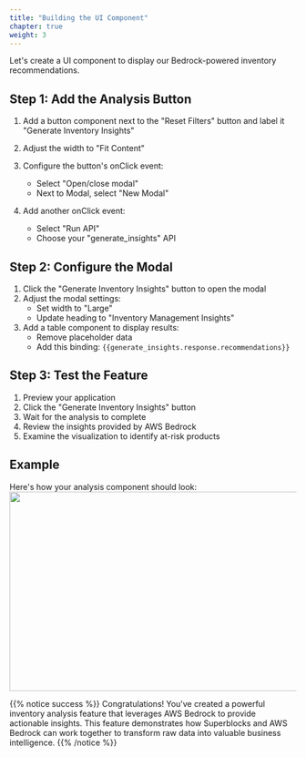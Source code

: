 ```yaml
---
title: "Building the UI Component"
chapter: true
weight: 3
---
```


Let's create a UI component to display our Bedrock-powered inventory recommendations.

## Step 1: Add the Analysis Button

1. Add a button component next to the "Reset Filters" button and label it "Generate Inventory Insights"
2. Adjust the width to "Fit Content"
3. Configure the button's onClick event:

   - Select "Open/close modal"
   - Next to Modal, select "New Modal"
4. Add another onClick event:
   - Select "Run API"
   - Choose your "generate_insights" API

## Step 2: Configure the Modal

1. Click the "Generate Inventory Insights" button to open the modal
2. Adjust the modal settings:
   - Set width to "Large"
   - Update heading to "Inventory Management Insights"
3. Add a table component to display results:
   - Remove placeholder data
   - Add this binding: `{{generate_insights.response.recommendations}}`

## Step 3: Test the Feature

1. Preview your application
2. Click the "Generate Inventory Insights" button
3. Wait for the analysis to complete
4. Review the insights provided by AWS Bedrock
5. Examine the visualization to identify at-risk products

## Example

Here's how your analysis component should look:
<br>
<img src="/images/inventory-analysis-feature.png" width="700" height="350" />

{{% notice success %}}
Congratulations! You've created a powerful inventory analysis feature that leverages AWS Bedrock to provide actionable insights. This feature demonstrates how Superblocks and AWS Bedrock can work together to transform raw data into valuable business intelligence.
{{% /notice %}}

